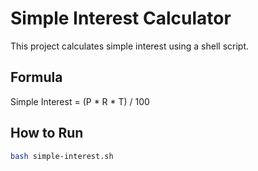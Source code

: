# Simple Interest Calculator

This project calculates simple interest using a shell script.

## Formula
Simple Interest = (P * R * T) / 100

## How to Run
```bash
bash simple-interest.sh

